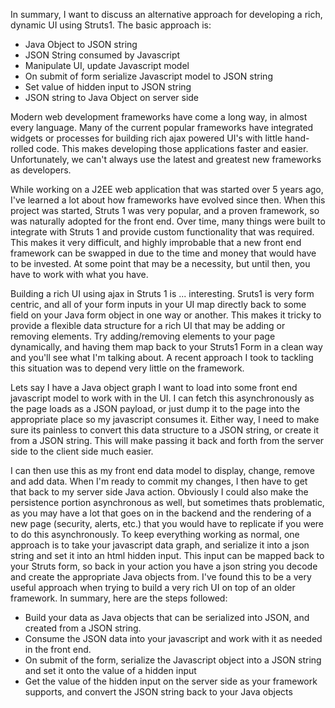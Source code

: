 In summary, I want to discuss an alternative approach for developing a rich, dynamic UI using Struts1.  The basic approach is:

+	Java Object to JSON string
+	JSON String consumed by Javascript
+	Manipulate UI, update Javascript model
+	On submit of form serialize Javascript model to JSON string
+	Set value of hidden input to JSON string
+	JSON string to Java Object on server side

Modern web development frameworks have come a long way, in almost every language.  Many of the current popular frameworks have integrated widgets or processes for building rich ajax powered UI's with little hand-rolled code.  This makes developing those applications faster and easier.  Unfortunately, we can't always use the latest and greatest new frameworks as developers.

While working on a J2EE web application that was started over 5 years ago, I've learned a lot about how frameworks have evolved since then.  When this project was started, Struts 1 was very popular, and a proven framework, so was naturally adopted for the front end.  Over time, many things were built to integrate with Struts 1 and provide custom functionality that was required.  This makes it very difficult, and highly improbable that a new front end framework can be swapped in due to the time and money that would have to be invested.  At some point that may be a necessity, but until then, you have to work with what you have.

Building a rich UI using ajax in Struts 1 is ... interesting.  Sruts1 is very form centric, and all of your form inputs in your UI map directly back to some field on your Java form object in one way or another.  This makes it tricky to provide a flexible data structure for a rich UI that may be adding or removing elements.  Try adding/removing elements to your page dynamically, and having them map back to your Struts1 Form in a clean way and you'll see what I'm talking about.  A recent approach I took to tackling this situation was to depend very little on the framework.

Lets say I have a Java object graph I want to load into some front end javascript model to work with in the UI.  I can fetch this asynchronously as the page loads as a JSON payload, or just dump it to the page into the appropriate place so my javascript consumes it.  Either way, I need to make sure its painless to convert this data structure to a JSON string, or create it from a JSON string.  This will make passing it back and forth from the server side to the client side much easier.

I can then use this as my front end data model to display, change, remove and add data.  When I'm ready to commit my changes, I then have to get that back to my server side Java action.  Obviously I could also make the persistence portion asynchronous as well, but sometimes thats problematic, as you may have a lot that goes on in the backend and the rendering of a new page (security, alerts, etc.) that you would have to replicate if you were to do this asynchronously.  To keep everything working as normal, one approach is to take your javascript data graph, and serialize it into a json string and set it into an html hidden input.  This input can be mapped back to your Struts form, so back in your action you have a json string you decode and create the appropriate Java objects from.  I've found this to be a very useful approach when trying to build a very rich UI on top of an older framework.  In summary, here are the steps followed:

+	Build your data as Java objects that can be serialized into JSON, and created from a JSON string.
+	Consume the JSON data into your javascript and work with it as needed in the front end.
+	On submit of the form, serialize the Javascript object into a JSON string and set it onto the value of a hidden input
+	Get the value of the hidden input on the server side as your framework supports, and convert the JSON string back to your Java objects


